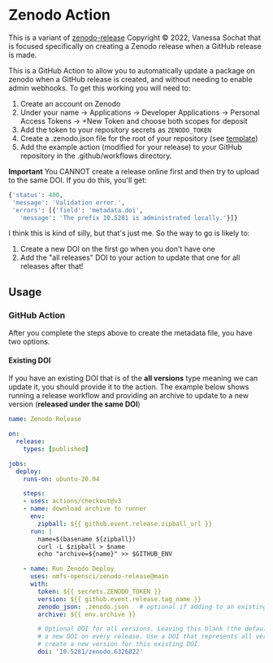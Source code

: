 # Zenodo Action
This is a variant of [zenodo-release](https://github.com/rseng/zenodo-release) Copyright © 2022, Vanessa Sochat that is focused specifically on creating a Zenodo release when a GitHub release is made.

This is a GitHub Action to allow you to automatically update a package on zenodo
when a GitHub release is created, and without needing to enable admin webhooks. To get this working you will need to:

1. Create an account on Zenodo
2. Under your name -> Applications -> Developer Applications -> Personal Access Tokens -> +New Token and choose both scopes for deposit
3. Add the token to your repository secrets as `ZENODO_TOKEN`
4. Create a .zenodo.json file for the root of your repository (see [template](.zenodo.json))
5. Add the example action (modified for your release) to your GitHub repository in the .github/workflows directory.

**Important** You CANNOT create a release online first and then try to upload to the same DOI.
If you do this, you'll get:

```python
{'status': 400,
 'message': 'Validation error.',
 'errors': [{'field': 'metadata.doi',
   'message': 'The prefix 10.5281 is administrated locally.'}]}
```

I think this is kind of silly, but that's just me. So the way to go is likely to:

1. Create a new DOI on the first go when you don't have one
2. Add the "all releases" DOI to your action to update that one for all releases after that!

## Usage


### GitHub Action

After you complete the steps above to create the metadata file, you have two options.

#### Existing DOI

If you have an existing DOI that is of the **all versions** type meaning we can update it, you should provide it to the action.
The example below shows running a release workflow and providing an archive to update to a new version (**released under the same DOI**)

```yaml
name: Zenodo Release

on:
  release:
    types: [published]

jobs:
  deploy:
    runs-on: ubuntu-20.04

    steps:
    - uses: actions/checkout@v3
    - name: download archive to runner
      env:
        zipball: ${{ github.event.release.zipball_url }}
      run: |
        name=$(basename ${zipball})        
        curl -L $zipball > $name
        echo "archive=${name}" >> $GITHUB_ENV

    - name: Run Zenodo Deploy
      uses: nmfs-opensci/zenodo-release@main
      with:
        token: ${{ secrets.ZENODO_TOKEN }}
        version: ${{ github.event.release.tag_name }}
        zenodo_json: .zenodo.json   # optional if adding to an existing record in Zenodo
        archive: ${{ env.archive }}

        # Optional DOI for all versions. Leaving this blank (the default) will create
        # a new DOI on every release. Use a DOI that represents all versions will
        # create a new version for this existing DOI.
        doi: '10.5281/zenodo.6326822'
```


